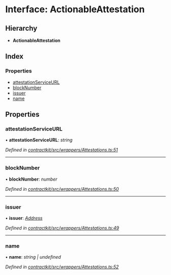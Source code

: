 # Interface: ActionableAttestation

## Hierarchy

* **ActionableAttestation**

## Index

### Properties

* [attestationServiceURL](_contractkit_src_wrappers_attestations_.actionableattestation.md#attestationserviceurl)
* [blockNumber](_contractkit_src_wrappers_attestations_.actionableattestation.md#blocknumber)
* [issuer](_contractkit_src_wrappers_attestations_.actionableattestation.md#issuer)
* [name](_contractkit_src_wrappers_attestations_.actionableattestation.md#name)

## Properties

###  attestationServiceURL

• **attestationServiceURL**: *string*

*Defined in [contractkit/src/wrappers/Attestations.ts:51](https://github.com/celo-org/celo-monorepo/blob/master/packages/contractkit/src/wrappers/Attestations.ts#L51)*

___

###  blockNumber

• **blockNumber**: *number*

*Defined in [contractkit/src/wrappers/Attestations.ts:50](https://github.com/celo-org/celo-monorepo/blob/master/packages/contractkit/src/wrappers/Attestations.ts#L50)*

___

###  issuer

• **issuer**: *[Address](../modules/_contractkit_src_base_.md#address)*

*Defined in [contractkit/src/wrappers/Attestations.ts:49](https://github.com/celo-org/celo-monorepo/blob/master/packages/contractkit/src/wrappers/Attestations.ts#L49)*

___

###  name

• **name**: *string | undefined*

*Defined in [contractkit/src/wrappers/Attestations.ts:52](https://github.com/celo-org/celo-monorepo/blob/master/packages/contractkit/src/wrappers/Attestations.ts#L52)*
